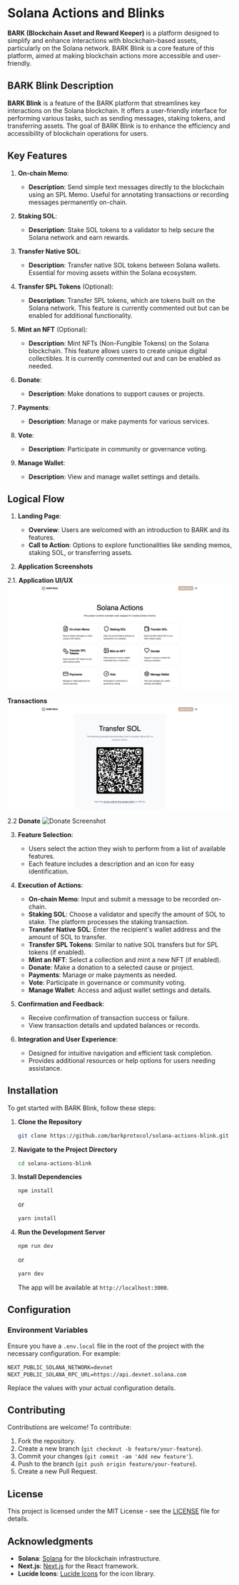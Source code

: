 # Solana Actions and Blinks

**BARK (Blockchain Asset and Reward Keeper)** is a platform designed to simplify and enhance interactions with blockchain-based assets, particularly on the Solana network. BARK Blink is a core feature of this platform, aimed at making blockchain actions more accessible and user-friendly.

## BARK Blink Description

**BARK Blink** is a feature of the BARK platform that streamlines key interactions on the Solana blockchain. It offers a user-friendly interface for performing various tasks, such as sending messages, staking tokens, and transferring assets. The goal of BARK Blink is to enhance the efficiency and accessibility of blockchain operations for users.

## Key Features

1. **On-chain Memo**: 
   - **Description**: Send simple text messages directly to the blockchain using an SPL Memo. Useful for annotating transactions or recording messages permanently on-chain.

2. **Staking SOL**: 
   - **Description**: Stake SOL tokens to a validator to help secure the Solana network and earn rewards. 

3. **Transfer Native SOL**: 
   - **Description**: Transfer native SOL tokens between Solana wallets. Essential for moving assets within the Solana ecosystem.

4. **Transfer SPL Tokens** (Optional): 
   - **Description**: Transfer SPL tokens, which are tokens built on the Solana network. This feature is currently commented out but can be enabled for additional functionality.

5. **Mint an NFT** (Optional): 
   - **Description**: Mint NFTs (Non-Fungible Tokens) on the Solana blockchain. This feature allows users to create unique digital collectibles. It is currently commented out and can be enabled as needed.

6. **Donate**: 
   - **Description**: Make donations to support causes or projects. 

7. **Payments**: 
   - **Description**: Manage or make payments for various services.

8. **Vote**: 
   - **Description**: Participate in community or governance voting.

9. **Manage Wallet**: 
   - **Description**: View and manage wallet settings and details.

## Logical Flow

1. **Landing Page**:
   - **Overview**: Users are welcomed with an introduction to BARK and its features.
   - **Call to Action**: Options to explore functionalities like sending memos, staking SOL, or transferring assets.
  
2. **Application Screenshots**

2.1. **Application UI/UX**
![UI Screenshot](.github/assets/screenshot.png)

**Transactions**
![Transfer SOL Screenshot](.github/assets/transfer-sol.png)

2.2 **Donate**
![Donate Screenshot](.github/assets/donate.png)

3. **Feature Selection**:
   - Users select the action they wish to perform from a list of available features.
   - Each feature includes a description and an icon for easy identification.

4. **Execution of Actions**:
   - **On-chain Memo**: Input and submit a message to be recorded on-chain.
   - **Staking SOL**: Choose a validator and specify the amount of SOL to stake. The platform processes the staking transaction.
   - **Transfer Native SOL**: Enter the recipient's wallet address and the amount of SOL to transfer.
   - **Transfer SPL Tokens**: Similar to native SOL transfers but for SPL tokens (if enabled).
   - **Mint an NFT**: Select a collection and mint a new NFT (if enabled).
   - **Donate**: Make a donation to a selected cause or project.
   - **Payments**: Manage or make payments as needed.
   - **Vote**: Participate in governance or community voting.
   - **Manage Wallet**: Access and adjust wallet settings and details.

5. **Confirmation and Feedback**:
   - Receive confirmation of transaction success or failure.
   - View transaction details and updated balances or records.

6. **Integration and User Experience**:
   - Designed for intuitive navigation and efficient task completion.
   - Provides additional resources or help options for users needing assistance.

## Installation

To get started with BARK Blink, follow these steps:

1. **Clone the Repository**

   ```bash
   git clone https://github.com/barkprotocol/solana-actions-blink.git
   ```

2. **Navigate to the Project Directory**

   ```bash
   cd solana-actions-blink
   ```

3. **Install Dependencies**

   ```bash
   npm install
   ```

   or

   ```bash
   yarn install
   ```

4. **Run the Development Server**

   ```bash
   npm run dev
   ```

   or

   ```bash
   yarn dev
   ```

   The app will be available at `http://localhost:3000`.

## Configuration

### Environment Variables

Ensure you have a `.env.local` file in the root of the project with the necessary configuration. For example:

```env
NEXT_PUBLIC_SOLANA_NETWORK=devnet
NEXT_PUBLIC_SOLANA_RPC_URL=https://api.devnet.solana.com
```

Replace the values with your actual configuration details.

## Contributing

Contributions are welcome! To contribute:

1. Fork the repository.
2. Create a new branch (`git checkout -b feature/your-feature`).
3. Commit your changes (`git commit -am 'Add new feature'`).
4. Push to the branch (`git push origin feature/your-feature`).
5. Create a new Pull Request.

## License

This project is licensed under the MIT License - see the [LICENSE](LICENSE) file for details.

## Acknowledgments

- **Solana**: [Solana](https://solana.com) for the blockchain infrastructure.
- **Next.js**: [Next.js](https://nextjs.org) for the React framework.
- **Lucide Icons**: [Lucide Icons](https://lucide.dev) for the icon library.
